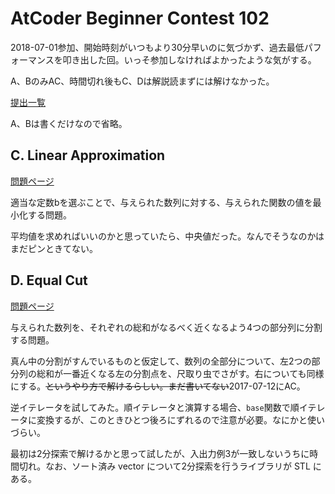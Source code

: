 # AtCoder Beginner Contest 102

2018-07-01参加、開始時刻がいつもより30分早いのに気づかず、過去最低パフォーマンスを叩き出した回。いっそ参加しなければよかったような気がする。

A、BのみAC、時間切れ後もC、Dは解説読まずには解けなかった。

[提出一覧](https://beta.atcoder.jp/contests/abc102/submissions/me)

A、Bは書くだけなので省略。

## C. Linear Approximation

[問題ページ](https://beta.atcoder.jp/contests/abc102/tasks/arc100_a)

適当な定数bを選ぶことで、与えられた数列に対する、与えられた関数の値を最小化する問題。

平均値を求めればいいのかと思っていたら、中央値だった。なんでそうなのかはまだピンときてない。

## D. Equal Cut

[問題ページ](https://beta.atcoder.jp/contests/abc102/tasks/arc100_b)

与えられた数列を、それぞれの総和がなるべく近くなるよう4つの部分列に分割する問題。

真ん中の分割がすんでいるものと仮定して、数列の全部分について、左2つの部分列の総和が一番近くなる左の分割点を、尺取り虫でさがす。右についても同様にする。<del>というやり方で解けるらしい。まだ書いてない</del>2017-07-12にAC。

逆イテレータを試してみた。順イテレータと演算する場合、`base`関数で順イテレータに変換するが、このときひとつ後ろにずれるので注意が必要。なにかと使いづらい。

最初は2分探索で解けるかと思って試したが、入出力例3が一致しないうちに時間切れ。なお、ソート済み vector について2分探索を行うライブラリが STL にある。

